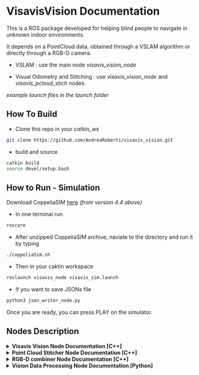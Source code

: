 # VisavisVision Documentation
 
 This is a ROS package developed for helping blind people to navigate in unknown indoor environments.
 
 It depends on a PointCloud data, obtained through a VSLAM algorithm or directly through a RGB-D camera.
 
 - VSLAM : use the main node *visavis_vision_node*

 - Visual Odometry and Stitching : use *visavis_vision_node* and *visavis_pcloud_stich* nodes.

 *example launch files in the launch folder*

## How To Build

- Clone this repo in your *catkin_ws*

```bash
git clone https://github.com/AndreaRoberti/visavis_vision.git`
```

- build and source

```bash
catkin build
source devel/setup.bash
```

## How to Run - Simulation

Download CoppeliaSIM [here](https://www.coppeliarobotics.com/downloads)  *(from version 4.4 above)*


- In one terminal run 

```bash
roscore
```
- After unzipped CoppeliaSIM archive, naviate to the directory and run it by typing 

```bash
./coppeliaSim.sh 
```

- Then in your caktin workspace

```bash
roslaunch visavis_node visavis_sim.launch
```

- If you want to save JSONs file

```bash
python3 json_writer_node.py 
```

Once you are ready, you can press PLAY on the simulator.


## Nodes Description

<details>
<summary><strong>Visavis Vision Node Documentation [C++]</strong></summary>

This is the main node that elaborates the incoming point cloud and seperates the walls from the objects/obstacles.

## Parameters

### Visualization Frames

- `optical_frame` (string, default: ""): The optical frame for visualization.

- `fixed_frame` (string, default: ""): The fixed frame for visualization.

### Clipping Distances

- `near_clip` (float, default: 0.0): The near clipping distance for visualization.

- `far_clip` (float, default: 0.0): The far clipping distance for visualization.

### Point Cloud Voxel Size

- `orig_cld_voxel_size` (float, default: 0.015): The voxel size used for the original point cloud.

### Object Clustering

- `object_cluster_distance` (double, default: 0.5): The distance threshold for object clustering.

- `max_object_cluster_size` (int, default: 500000): The maximum size of an object cluster.

- `min_object_cluster_size` (int, default: 1): The minimum size of an object cluster.

## Subscribers

- `cloud_sub` (topic: `in_cloud`): Subscribes to a point cloud on the `in_cloud` topic. Invokes the `cloudCallback` method.

## Publishers

### Point Cloud Publishers

- `cloud_pub` (topic: `walls_cloud`): Publishes a `sensor_msgs::PointCloud2` message representing wall points.

- `cloud_obs_pub` (topic: `obstacles_cloud`): Publishes a `sensor_msgs::PointCloud2` message representing obstacle points.

- `ellipsoid_cloud_pub` (topic: `ellipsoid_cloud`): Publishes a `sensor_msgs::PointCloud2` message containing ellipsoid points.

### Object Publishers

- `ellipsoid_pub` (topic: `ellipsoid`): Publishes an `visavis_vision::EllipsoidArray` message representing ellipsoids.

- `walls_info_pub` (topic: `walls_info`): Publishes a `visavis_vision::WallInfoArray` message containing information about walls.

### Visualization Publishers

- `visual_walls_pub` (topic: `visual_walls`): Publishes a `visualization_msgs::MarkerArray` message for visualizing walls.

- `visual_obstacles_pub` (topic: `visual_obstacles`): Publishes a `visualization_msgs::MarkerArray` message for visualizing obstacles.

- `human_ws_pub` (topic: `human_ws`): Publishes a `visualization_msgs::Marker` message for visualizing human workspace.

### Obstacles Poses Publisher

- `pose_pub` (topic: `obstacles_pose`): Publishes a `geometry_msgs::PoseArray` message for obstacles poses.


## WallInfo Message

The `WallInfoArray` is an array of 6 elements [floor, left, right, front, back, ceiling] of `WallInfo`, each defined by the following structure:

- `Header header`
- `float64 a`
- `float64 b`
- `float64 c`
- `float64 d`
- `float64 num_points`
- `int64 color_id`
- `geometry_msgs/Pose pose`


</details>


<details>
<summary><strong>Point Cloud Stitcher Node Documentation [C++]</strong></summary>

The Point Cloud Stitcher Node is responsible for stitching point clouds together based on various parameters and publishing the stitched point cloud in a designated reference frame.

## Parameters

- `voxel_size_stitching` (float, default: 0.002)

This parameter specifies the voxel size to be used during the stitching process. The point clouds will be downsampled using voxel grid filtering with this voxel size before stitching.

- `voxel_size_input_cloud` (float, default: 0.002)

This parameter defines the voxel size to be applied to the input point clouds before stitching. Similar to `voxel_size_stitching`, the input clouds are downsampled using voxel grid filtering.

- `max_cam_depth` (float, default: 0.3)

The maximum depth of the camera. Points in the input point clouds with depth values beyond this threshold will be ignored during the stitching process.

- `output_reference_frame` (string, default: "")

The reference frame in which the stitched point cloud will be published. This parameter specifies the target reference frame for the output point cloud.

## Subscribers

- `in_pointcloud` (`sensor_msgs::PointCloud2`)

This subscriber listens for incoming point cloud messages of type `sensor_msgs::PointCloud2`. The received point clouds will be used for stitching.

## Publishers

- `stitched_pointcloud` (`sensor_msgs::PointCloud2`)

This publisher is responsible for publishing the stitched point cloud after the stitching process is complete. The output point cloud will be in the reference frame specified by the `output_reference_frame` parameter.

## Methods

- `pointCloudCb`

This method is the callback function for the `in_pointcloud` subscriber. It processes the incoming point clouds, performs stitching using the provided parameters, and publishes the stitched point cloud to the `stitched_pointcloud` topic.

## Description

The Point Cloud Stitcher Node subscribes to incoming point cloud messages (`in_pointcloud` topic) and performs stitching based on the specified parameters (`voxel_size_stitching`, `voxel_size_input_cloud`, `max_cam_depth`). The stitched point cloud is then published in the specified reference frame (`output_reference_frame`) using the `stitched_pointcloud` topic.

Please ensure that the necessary ROS topics and messages are correctly configured to enable the smooth operation of the Point Cloud Stitcher Node.

**Note:** It is important to provide accurate parameter values and ensure that the reference frames are set appropriately to achieve desired results.


</details>


<details>
<summary><strong>RGB-D combiner Node Documentation [C++]</strong></summary>
This node combines the RGB image and the aligned depth image to create the PointCloud

## Publishers

- `output_point_cloud`  (`sensor_msgs::PointCloud2`)

This publisher is responsible for publishing the combined point cloud.

## Subscribers

- `/rgb_d_combiner/image_topic` 
    
    This subscriber listens to image color camera topic.

- `/rgb_d_combiner/depth_topic` 

    This subscriber listens to aligned depth to color camera topic.

- `/rgb_d_combiner/info_topic` 

    This subscriber listens to image color camera info topic.


</details>

<details>
<summary><strong>Vision Data Processing Node Documentation [Python] </strong></summary>

The Vision Data Processing Node is responsible for processing vision-related data and publishing the processed data to specific topics. It utilizes ROS (Robot Operating System) topics for communication and data exchange.

## Publishers

- `out/json_walls_equations` (`rospy.Publisher`)

This publisher is responsible for sending JSON-formatted wall equations as `String` to the topic `out/json_walls_equations`. The wall equations represent the equations describing the detected walls in the environment.

- `out/json_human_workspace` (`rospy.Publisher`)

This publisher is responsible for sending JSON-formatted human workspace information as `String` to the topic `out/json_human_workspace`. The information includes data about the workspace of a human detected in the environment.

## Subscribers

- `visavis_vision/walls_info` (`rospy.Subscriber`)

This subscriber listens to the topic `visavis_vision/walls_info` for incoming messages of type `WallInfoArray`. The provided callback function `wall_info_callback` processes the received wall information.

- Expected Message Type: `WallInfoArray`

- `visavis_vision/obstacles_pose` (`rospy.Subscriber`)

This subscriber listens to the topic `visavis_vision/obstacles_pose` for incoming messages of type `PoseArray`. The provided callback function `obstacles_pose_array_callback` processes the received pose array, which contains information about the poses of obstacles in the environment.

- Expected Message Type: `PoseArray`

- `visavis_vision/human_ws` (`rospy.Subscriber`)

This subscriber listens to the topic `visavis_vision/human_ws` for incoming messages of type `Marker`. The provided callback function `human_ws_callback` processes the received marker data, which represents the workspace of a human detected in the environment.

- Expected Message Type: `Marker`

## Callback Functions

- `wall_info_callback(data)`

This callback function processes the data received from the `visavis_vision/walls_info` topic. It handles the detected wall information contained in the `WallInfoArray` message.

- `obstacles_pose_array_callback(data)`

This callback function processes the data received from the `visavis_vision/obstacles_pose` topic. It handles the detected obstacle poses contained in the `PoseArray` message.

- `human_ws_callback(data)`

This callback function processes the data received from the `visavis_vision/human_ws` topic. It handles the marker data representing the human workspace contained in the `Marker` message.

## Description

The Vision Data Processing Node subscribes to various vision-related topics to receive data about walls, obstacles, and human workspaces detected in the environment. It then processes this data using the provided callback functions and publishes the processed information in JSON format to designated topics. The processed information includes wall equations, human workspace details, and obstacle poses. This processed data can be used for further analysis, visualization, or decision-making in a robotic system or other applications.


</details>

